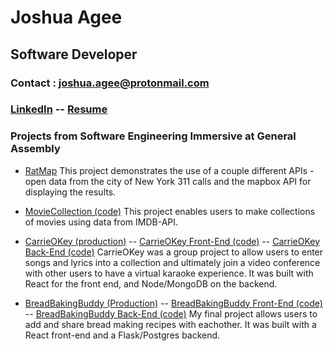 # Joshua Agee
## Software Developer
### Contact : joshua.agee@protonmail.com 
### [LinkedIn](https://www.linkedin.com/in/joshua-j-agee/)  --  [Resume](#)

### Projects from Software Engineering Immersive at General Assembly

* [RatMap](https://github.com/joshua-agee/joshua-agee.github.io/tree/master/ratMap)
    This project demonstrates the use of a couple different APIs - open data from the city of New York 311 calls and the mapbox API for displaying the results.

* [MovieCollection (code)](https://github.com/joshua-agee/MovieCollection)
    This project enables users to make collections of movies using data from IMDB-API. 

* [CarrieOKey (production)](https://carrieokey.herokuapp.com/) -- [CarrieOKey Front-End (code)](https://github.com/joshua-agee/CarrieOKey) -- [CarrieOKey Back-End (code)](https://github.com/joshua-agee/CarrieOKeyAPI) 
    CarrieOKey was a group project to allow users to enter songs and lyrics into a collection and ultimately join a video conference with other users to have a virtual karaoke experience. It was built with React for the front end, and Node/MongoDB on the backend.

* [BreadBakingBuddy (Production)](https://breadbakingbuddy.herokuapp.com) -- [BreadBakingBuddy Front-End (code)](https://github.com/joshua-agee/BreadBakingBuddy) -- [BreadBakingBuddy Back-End (code)](https://github.com/joshua-agee/BBB-API) 
    My final project allows users to add and share bread making recipes with eachother.  It was built with a React front-end and a Flask/Postgres backend.